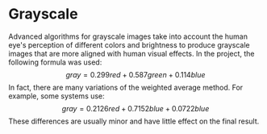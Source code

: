 # Grayscale

Advanced algorithms for grayscale images take into account the human eye's perception of different colors and brightness to produce grayscale images that are more aligned with human visual effects. In the project, the following formula was used:
$$
gray = 0.299red + 0.587green + 0.114blue
$$
In fact, there are many variations of the weighted average method. For example, some systems use:
$$
gray = 0.2126red + 0.7152blue + 0.0722blue
$$
These differences are usually minor and have little effect on the final result.